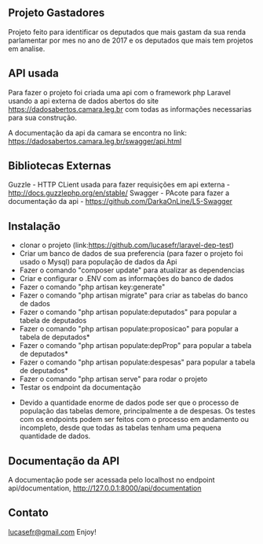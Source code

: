 ## Projeto Gastadores

Projeto feito para identificar os deputados que mais gastam da sua renda parlamentar por mes no ano de 2017 e os deputados que mais tem projetos em analise.

## API usada

Para fazer o projeto foi criada uma api com o framework php Laravel usando a api externa de dados abertos do site https://dadosabertos.camara.leg.br
com todas as informações necessarias para sua construção.

A documentação da api da camara se encontra no link: https://dadosabertos.camara.leg.br/swagger/api.html

## Bibliotecas Externas

Guzzle - HTTP CLient usada para fazer requisições em api externa - http://docs.guzzlephp.org/en/stable/
Swagger - PAcote para fazer a documentação da api - https://github.com/DarkaOnLine/L5-Swagger

## Instalação

- clonar o projeto (link:https://github.com/lucasefr/laravel-dep-test)
- Criar um banco de dados de sua preferencia (para fazer o projeto foi usado o Mysql) para população de dados da Api
- Fazer o comando "composer update" para atualizar as dependencias
- Criar e configurar o .ENV com as informações do banco de dados
- Fazer o comando "php artisan key:generate"
- Fazer o comando "php artisan migrate" para criar as tabelas do banco de dados
- Fazer o comando "php artisan populate:deputados" para popular a tabela de deputados
- Fazer o comando "php artisan populate:proposicao" para popular a tabela de deputados*
- Fazer o comando "php artisan populate:depProp" para popular a tabela de deputados*
- Fazer o comando "php artisan populate:despesas" para popular a tabela de deputados* 
- Fazer o comando "php artisan serve" para rodar o projeto
- Testar os endpoint da documentação

* Devido a quantidade enorme de dados pode ser que o processo de população das tabelas demore, principalmente a de despesas.
Os testes com os endpoints podem ser feitos com o processo em andamento ou incompleto, desde que todas as tabelas tenham uma pequena 
quantidade de dados. 

## Documentação da API

A documentação pode ser acessada pelo localhost no endpoint api/documentation, 
http://127.0.0.1:8000/api/documentation

## Contato
lucasefr@gmail.com
Enjoy!


